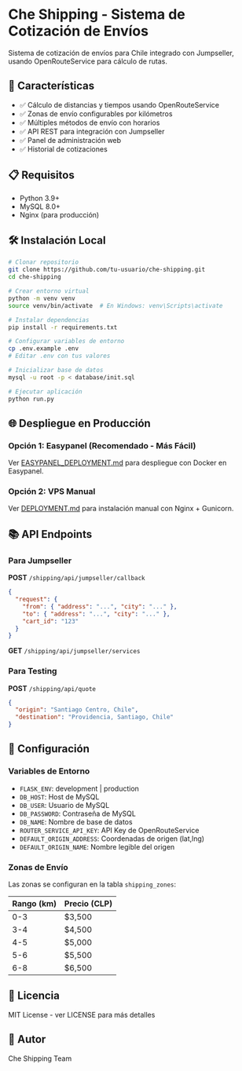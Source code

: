 # Che Shipping - Sistema de Cotización de Envíos

Sistema de cotización de envíos para Chile integrado con Jumpseller, usando OpenRouteService para cálculo de rutas.

## 🚀 Características

- ✅ Cálculo de distancias y tiempos usando OpenRouteService
- ✅ Zonas de envío configurables por kilómetros
- ✅ Múltiples métodos de envío con horarios
- ✅ API REST para integración con Jumpseller
- ✅ Panel de administración web
- ✅ Historial de cotizaciones

## 📋 Requisitos

- Python 3.9+
- MySQL 8.0+
- Nginx (para producción)

## 🛠️ Instalación Local

```bash
# Clonar repositorio
git clone https://github.com/tu-usuario/che-shipping.git
cd che-shipping

# Crear entorno virtual
python -m venv venv
source venv/bin/activate  # En Windows: venv\Scripts\activate

# Instalar dependencias
pip install -r requirements.txt

# Configurar variables de entorno
cp .env.example .env
# Editar .env con tus valores

# Inicializar base de datos
mysql -u root -p < database/init.sql

# Ejecutar aplicación
python run.py
```

## 🌐 Despliegue en Producción

### Opción 1: Easypanel (Recomendado - Más Fácil)
Ver [EASYPANEL_DEPLOYMENT.md](EASYPANEL_DEPLOYMENT.md) para despliegue con Docker en Easypanel.

### Opción 2: VPS Manual
Ver [DEPLOYMENT.md](DEPLOYMENT.md) para instalación manual con Nginx + Gunicorn.

## 📚 API Endpoints

### Para Jumpseller

**POST** `/shipping/api/jumpseller/callback`
```json
{
  "request": {
    "from": { "address": "...", "city": "..." },
    "to": { "address": "...", "city": "..." },
    "cart_id": "123"
  }
}
```

**GET** `/shipping/api/jumpseller/services`

### Para Testing

**POST** `/shipping/api/quote`
```json
{
  "origin": "Santiago Centro, Chile",
  "destination": "Providencia, Santiago, Chile"
}
```

## 🔧 Configuración

### Variables de Entorno

- `FLASK_ENV`: development | production
- `DB_HOST`: Host de MySQL
- `DB_USER`: Usuario de MySQL
- `DB_PASSWORD`: Contraseña de MySQL
- `DB_NAME`: Nombre de base de datos
- `ROUTER_SERVICE_API_KEY`: API Key de OpenRouteService
- `DEFAULT_ORIGIN_ADDRESS`: Coordenadas de origen (lat,lng)
- `DEFAULT_ORIGIN_NAME`: Nombre legible del origen

### Zonas de Envío

Las zonas se configuran en la tabla `shipping_zones`:

| Rango (km) | Precio (CLP) |
|------------|--------------|
| 0-3        | $3,500       |
| 3-4        | $4,500       |
| 4-5        | $5,000       |
| 5-6        | $5,500       |
| 6-8        | $6,500       |

## 📝 Licencia

MIT License - ver LICENSE para más detalles

## 👤 Autor

Che Shipping Team

